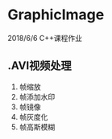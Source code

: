 # GraphicImage
2018/6/6 C++课程作业

.AVI视频处理
----------

 1. 帧缩放 
 2. 帧添加水印 
 3. 帧镜像 
 4. 帧灰度化 
 5. 帧高斯模糊